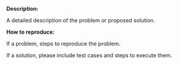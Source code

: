 **Description:**

A detailed description of the problem or proposed solution.

**How to reproduce:**

If a problem, steps to reproduce the problem.

If a solution, please include test cases and steps to execute them.
